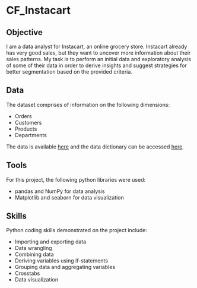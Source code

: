 # CF_Instacart
## Objective
I am a data analyst for Instacart, an online grocery store. Instacart already has very good sales, but they want to uncover more information about their sales patterns. My task is to perform an initial data and exploratory analysis of some of their data in order to derive insights and suggest strategies for better segmentation based on the provided criteria.
## Data
The dataset comprises of information on the following dimensions:
* Orders
* Customers
* Products
* Departments

The data is available [here](https://www.kaggle.com/datasets/psparks/instacart-market-basket-analysis) and the data dictionary can be accessed [here](https://gist.github.com/jeremystan/c3b39d947d9b88b3ccff3147dbcf6c6b). 
## Tools
For this project, the following python libraries were used:
* pandas and NumPy for data analysis
* Matplotlib and seaborn for data visualization
## Skills
Python coding skills demonstrated on the project include:
* Importing and exporting data
* Data wrangling
* Combining data
* Deriving variables using if-statements
* Grouping data and aggregating variables
* Crosstabs
* Data visualization
